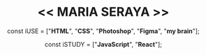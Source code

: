 <div align="center"><h1><< MARIA SERAYA >></h1>

const iUSE = ["<b>HTML</b>", "<b>CSS</b>", "<b>Photoshop</b>", "<b>Figma</b>", "<b>my brain</b>"];

const iSTUDY = ["<b>JavaScript</b>", "<b>React</b>"];


